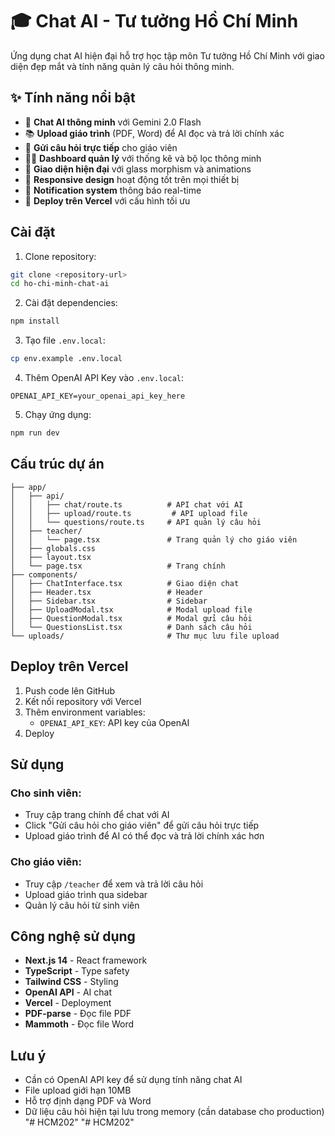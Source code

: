 # 🎓 Chat AI - Tư tưởng Hồ Chí Minh

Ứng dụng chat AI hiện đại hỗ trợ học tập môn Tư tưởng Hồ Chí Minh với giao diện đẹp mắt và tính năng quản lý câu hỏi thông minh.

## ✨ Tính năng nổi bật

- 🤖 **Chat AI thông minh** với Gemini 2.0 Flash
- 📚 **Upload giáo trình** (PDF, Word) để AI đọc và trả lời chính xác
- 💬 **Gửi câu hỏi trực tiếp** cho giáo viên
- 👨‍🏫 **Dashboard quản lý** với thống kê và bộ lọc thông minh
- 🎨 **Giao diện hiện đại** với glass morphism và animations
- 📱 **Responsive design** hoạt động tốt trên mọi thiết bị
- 🔔 **Notification system** thông báo real-time
- 🚀 **Deploy trên Vercel** với cấu hình tối ưu

## Cài đặt

1. Clone repository:
```bash
git clone <repository-url>
cd ho-chi-minh-chat-ai
```

2. Cài đặt dependencies:
```bash
npm install
```

3. Tạo file `.env.local`:
```bash
cp env.example .env.local
```

4. Thêm OpenAI API Key vào `.env.local`:
```
OPENAI_API_KEY=your_openai_api_key_here
```

5. Chạy ứng dụng:
```bash
npm run dev
```

## Cấu trúc dự án

```
├── app/
│   ├── api/
│   │   ├── chat/route.ts          # API chat với AI
│   │   ├── upload/route.ts         # API upload file
│   │   └── questions/route.ts     # API quản lý câu hỏi
│   ├── teacher/
│   │   └── page.tsx               # Trang quản lý cho giáo viên
│   ├── globals.css
│   ├── layout.tsx
│   └── page.tsx                   # Trang chính
├── components/
│   ├── ChatInterface.tsx          # Giao diện chat
│   ├── Header.tsx                 # Header
│   ├── Sidebar.tsx                # Sidebar
│   ├── UploadModal.tsx            # Modal upload file
│   ├── QuestionModal.tsx          # Modal gửi câu hỏi
│   └── QuestionsList.tsx          # Danh sách câu hỏi
└── uploads/                       # Thư mục lưu file upload
```

## Deploy trên Vercel

1. Push code lên GitHub
2. Kết nối repository với Vercel
3. Thêm environment variables:
   - `OPENAI_API_KEY`: API key của OpenAI
4. Deploy

## Sử dụng

### Cho sinh viên:
- Truy cập trang chính để chat với AI
- Click "Gửi câu hỏi cho giáo viên" để gửi câu hỏi trực tiếp
- Upload giáo trình để AI có thể đọc và trả lời chính xác hơn

### Cho giáo viên:
- Truy cập `/teacher` để xem và trả lời câu hỏi
- Upload giáo trình qua sidebar
- Quản lý câu hỏi từ sinh viên

## Công nghệ sử dụng

- **Next.js 14** - React framework
- **TypeScript** - Type safety
- **Tailwind CSS** - Styling
- **OpenAI API** - AI chat
- **Vercel** - Deployment
- **PDF-parse** - Đọc file PDF
- **Mammoth** - Đọc file Word

## Lưu ý

- Cần có OpenAI API key để sử dụng tính năng chat AI
- File upload giới hạn 10MB
- Hỗ trợ định dạng PDF và Word
- Dữ liệu câu hỏi hiện tại lưu trong memory (cần database cho production)
"# HCM202" 
"# HCM202" 
